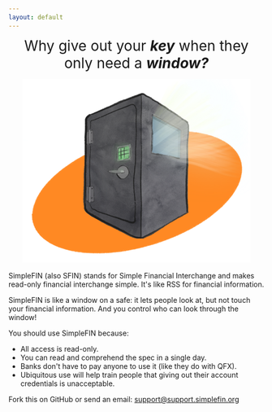 ```yaml
---
layout: default
---
```


<p style="text-align: center;">
    <span style="font-size: 1.75rem;">Why give out your <span style="font-weight: bold; font-style: italic;">key</span> when they only need a <span style="font-weight: bold; font-style: italic;">window?</span></span>
</p>

<center>
    <img src="/img/safe.png" style="max-width: 450px;">
</center>

SimpleFIN (also SFIN) stands for Simple Financial Interchange and makes read-only financial interchange simple. It's like RSS for financial information.

SimpleFIN is like a window on a safe: it lets people look at, but not touch your financial information. And you control who can look through the window!

You should use SimpleFIN because:

- All access is read-only.
- You can read and comprehend the spec in a single day.
- Banks don't have to pay anyone to use it (like they do with QFX).
- Ubiquitous use will help train people that giving out their account credentials is unacceptable.

Fork this on GitHub or send an email: support@support.simplefin.org


